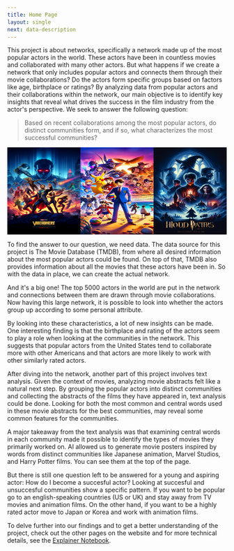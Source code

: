 ```yaml
---
title: Home Page
layout: single
next: data-description
---
```


This project is about networks, specifically a network made up of the most popular actors in the world. These actors have been in countless movies and collaborated with many other actors. But what happens if we create a network that only includes popular actors and connects them through their movie collaborations? Do the actors form specific groups based on factors like age, birthplace or ratings? 
By analyzing data from popular actors and their collaborations within the network, our main objective is to identify key insights that reveal what drives the success in the film industry from the actor's perspective. We seek to answer the following question:

> Based on recent collaborations among the most popular actors, do distinct communities form, and if so, what characterizes the most successful communities?

<div style="display: flex;">
    <img src="/images/marvel.png" width="200" height="200">
    <img src="/images/anime_dj.png" width="200" height="200">
    <img src="/images/harry_potter.png" width="200" height="200">
</div>

To find the answer to our question, we need data. The data source for this project is The Movie Database (TMDB), from where all desired information about the most popular actors could be found. On top of that, TMDB also provides information about all the movies that these actors have been in. So with the data in place, we can create the actual network.

And it's a big one! The top 5000 actors in the world are put in the network and connections between them are drawn through movie collaborations. Now having this large network, it is possible to look into whether the actors group up according to some personal attribute. 

By looking into these characteristics, a lot of new insights can be made. One interesting finding is that the birthplace and rating of the actors seem to play a role when looking at the communities in the network. This suggests that popular actors from the United States tend to collaborate more with other Americans and that actors are more likely to work with other similarly rated actors.

After diving into the network, another part of this project involves text analysis. Given the context of movies, analyzing movie abstracts felt like a natural next step. By grouping the popular actors into distinct communities and collecting the abstracts of the films they have appeared in, text analysis could be done. Looking for both the most common and central words used in these movie abstracts for the best communities, may reveal some common features for the communities. 

A major takeaway from the text analysis was that examining central words in each community made it possible to identify the types of movies they primarily worked on. AI allowed us to generate movie posters inspired by words from distinct communities like Japanese animation, Marvel Studios, and Harry Potter films. You can see them at the top of the page.

But there is still one question left to be answered for a young and aspiring actor: How do I become a succesful actor? Looking at succesful and unsuccesful communities show a specific pattern. If you want to be popular go to an english-speaking countries (US or UK) and stay away from TV movies and animation films. On the other hand, if you want to be a highly rated actor move to Japan or Korea and work with animation films. 


To delve further into our findings and to get a better understanding of the project, check out the other pages on the website and for more technical details, see the [Explainer Notebook](test.html).
